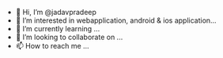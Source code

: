 - 👋 Hi, I’m @jadavpradeep
- 👀 I’m interested in webapplication, android & ios application...
- 🌱 I’m currently learning ...
- 💞️ I’m looking to collaborate on ...
- 📫 How to reach me ...

<!---
jadavpradeep/jadavpradeep is a ✨ special ✨ repository because its `README.md` (this file) appears on your GitHub profile.
You can click the Preview link to take a look at your changes.
--->
